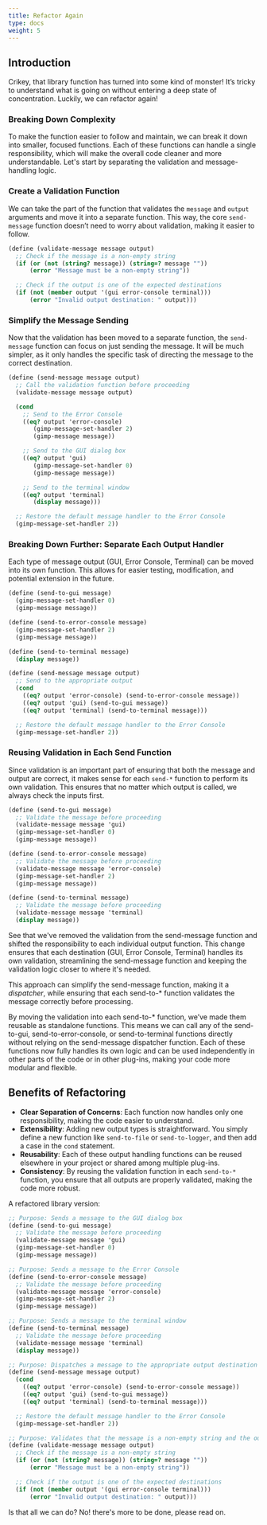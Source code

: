 ```yaml
---
title: Refactor Again
type: docs
weight: 5
---
```


## Introduction

Crikey, that library function has turned into some kind of monster! It’s tricky to understand what is going on without entering a deep state of concentration. Luckily, we can refactor again!

### Breaking Down Complexity

To make the function easier to follow and maintain, we can break it down into smaller, focused functions. Each of these functions can handle a single responsibility, which will make the overall code cleaner and more understandable. Let's start by separating the validation and message-handling logic.

### Create a Validation Function

We can take the part of the function that validates the `message` and `output` arguments and move it into a separate function. This way, the core `send-message` function doesn’t need to worry about validation, making it easier to follow.

```scheme
(define (validate-message message output)
  ;; Check if the message is a non-empty string
  (if (or (not (string? message)) (string=? message ""))
      (error "Message must be a non-empty string"))

  ;; Check if the output is one of the expected destinations
  (if (not (member output '(gui error-console terminal)))
      (error "Invalid output destination: " output)))
```

### Simplify the Message Sending

Now that the validation has been moved to a separate function, the `send-message` function can focus on just sending the message. It will be much simpler, as it only handles the specific task of directing the message to the correct destination.

```scheme
(define (send-message message output)
  ;; Call the validation function before proceeding
  (validate-message message output)

  (cond
    ;; Send to the Error Console
    ((eq? output 'error-console)
       (gimp-message-set-handler 2)
       (gimp-message message))

    ;; Send to the GUI dialog box
    ((eq? output 'gui)
       (gimp-message-set-handler 0)
       (gimp-message message))

    ;; Send to the terminal window
    ((eq? output 'terminal)
       (display message)))

  ;; Restore the default message handler to the Error Console
  (gimp-message-set-handler 2))
```

### Breaking Down Further: Separate Each Output Handler

Each type of message output (GUI, Error Console, Terminal) can be moved into its own function. This allows for easier testing, modification, and potential extension in the future.

```scheme
(define (send-to-gui message)
  (gimp-message-set-handler 0)
  (gimp-message message))

(define (send-to-error-console message)
  (gimp-message-set-handler 2)
  (gimp-message message))

(define (send-to-terminal message)
  (display message))

(define (send-message message output)
  ;; Send to the appropriate output
  (cond
    ((eq? output 'error-console) (send-to-error-console message))
    ((eq? output 'gui) (send-to-gui message))
    ((eq? output 'terminal) (send-to-terminal message)))

  ;; Restore the default message handler to the Error Console
  (gimp-message-set-handler 2))
```

### Reusing Validation in Each Send Function

Since validation is an important part of ensuring that both the message and output are correct, it makes sense for each `send-*` function to perform its own validation. This ensures that no matter which output is called, we always check the inputs first.

```scheme
(define (send-to-gui message)
  ;; Validate the message before proceeding
  (validate-message message 'gui)
  (gimp-message-set-handler 0)
  (gimp-message message))

(define (send-to-error-console message)
  ;; Validate the message before proceeding
  (validate-message message 'error-console)
  (gimp-message-set-handler 2)
  (gimp-message message))

(define (send-to-terminal message)
  ;; Validate the message before proceeding
  (validate-message message 'terminal)
  (display message))
```

See that we've removed the validation from the send-message function and shifted the responsibility to each individual output function. This change ensures that each destination (GUI, Error Console, Terminal) handles its own validation, streamlining the send-message function and keeping the validation logic closer to where it's needed.

This approach can simplify the send-message function, making it a _dispatcher_, while ensuring that each send-to-* function validates the message correctly before processing.

By moving the validation into each send-to-* function, we’ve made them reusable as standalone functions. This means we can call any of the send-to-gui, send-to-error-console, or send-to-terminal functions directly without relying on the send-message dispatcher function. Each of these functions now fully handles its own logic and can be used independently in other parts of the code or in other plug-ins, making your code more modular and flexible.

## Benefits of Refactoring

- **Clear Separation of Concerns**: Each function now handles only one responsibility, making the code easier to understand.
- **Extensibility**: Adding new output types is straightforward. You simply define a new function like `send-to-file` or `send-to-logger`, and then add a case in the `cond` statement.
- **Reusability**: Each of these output handling functions can be reused elsewhere in your project or shared among multiple plug-ins.
- **Consistency**: By reusing the validation function in each `send-to-*` function, you ensure that all outputs are properly validated, making the code more robust.

A refactored library version:

```scheme
;; Purpose: Sends a message to the GUI dialog box
(define (send-to-gui message)
  ;; Validate the message before proceeding
  (validate-message message 'gui)
  (gimp-message-set-handler 0)
  (gimp-message message))

;; Purpose: Sends a message to the Error Console
(define (send-to-error-console message)
  ;; Validate the message before proceeding
  (validate-message message 'error-console)
  (gimp-message-set-handler 2)
  (gimp-message message))

;; Purpose: Sends a message to the terminal window
(define (send-to-terminal message)
  ;; Validate the message before proceeding
  (validate-message message 'terminal)
  (display message))

;; Purpose: Dispatches a message to the appropriate output destination
(define (send-message message output)
  (cond
    ((eq? output 'error-console) (send-to-error-console message))
    ((eq? output 'gui) (send-to-gui message))
    ((eq? output 'terminal) (send-to-terminal message)))

  ;; Restore the default message handler to the Error Console
  (gimp-message-set-handler 2))

;; Purpose: Validates that the message is a non-empty string and the output is valid
(define (validate-message message output)
  ;; Check if the message is a non-empty string
  (if (or (not (string? message)) (string=? message ""))
      (error "Message must be a non-empty string"))

  ;; Check if the output is one of the expected destinations
  (if (not (member output '(gui error-console terminal)))
      (error "Invalid output destination: " output)))
```

Is that all we can do? No! there's more to be done, please read on.
